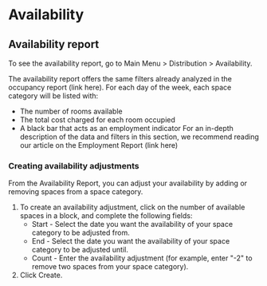 # Availability

## Availability report

To see the availability report, go to Main Menu > Distribution > Availability.

The availability report offers the same filters already analyzed in the occupancy report (link here). For each day of the week, each space category will be listed with:

- The number of rooms available
- The total cost charged for each room occupied
- A black bar that acts as an employment indicator
  For an in-depth description of the data and filters in this section, we recommend reading our article on the Employment Report (link here)

### Creating availability adjustments

From the Availability Report, you can adjust your availability by adding or removing spaces from a space category.

1. To create an availability adjustment, click on the number of available spaces in a block, and complete the following fields:
   - Start - Select the date you want the availability of your space category to be adjusted from.
   - End - Select the date you want the availability of your space category to be adjusted until.
   - Count - Enter the availability adjustment (for example, enter "-2" to remove two spaces from your space category).
2. Click Create.
